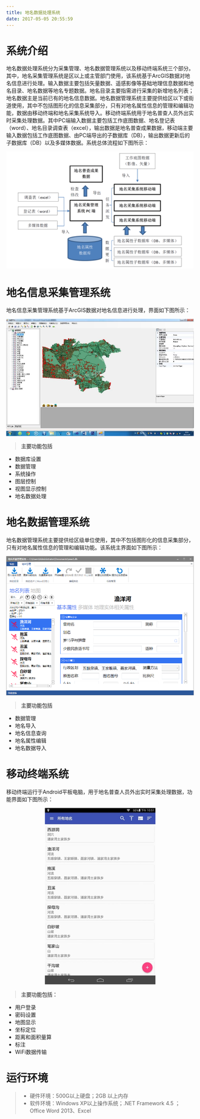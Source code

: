 ```yaml
---
title: 地名数据处理系统
date: 2017-05-05 20:55:59
---
```


<!-- toc -->

# 系统介绍

地名数据处理系统分为采集管理、地名数据管理系统以及移动终端系统三个部分。其中，地名采集管理系统是区以上或主管部门使用，该系统基于ArcGIS数据对地名信息进行处理。输入数据主要包括矢量数据、遥感影像等基础地理信息数据和地名目录、地名数据等地名专题数据。地名目录主要指需进行采集的新增地名列表；地名数据主是当前已有的地名信息数据。地名数据管理系统主要提供给区以下或街道使用，其中不包括图形化的信息采集部分，只有对地名属性信息的管理和编辑功能，数据由移动终端和地名采集系统导入。移动终端系统用于地名普查人员外出实时采集处理数据。其中PC端输入数据主要包括工作底图数据、地名登记表（word）、地名目录调查表（excel），输出数据是地名普查成果数据，移动端主要输入数据包括工作底图数据、由PC端导出的子数据库（DB），输出数据更新后的子数据库（DB）以及多媒体数据。系统总体流程如下图所示：

<img src = "images/flow.png" />

# 地名信息采集管理系统

地名信息采集管理系统基于ArcGIS数据对地名信息进行处理，界面如下图所示：

<img src = "images/cjgl.png" />

> **主要功能包括**
  + 数据库设置
  + 数据管理
  + 系统操作
  + 图层控制
  + 视图显示控制
  + 地名数据处理
  
# 地名数据管理系统

地名数据管理系统主要提供给区级单位使用，其中不包括图形化的信息采集部分，只有对地名属性信息的管理和编辑功能。该系统主界面如下图所示：

<img src = "images/sjgl.png" />

> **主要功能包括**
  + 数据管理
  + 地名导入
  + 地名信息查询
  + 地名属性编辑
  + 地名数据导入
  
# 移动终端系统

移动终端运行于Android平板电脑，用于地名普查人员外出实时采集处理数据，功能界面如下图所示：

<div align=center>
<img src = "images/ydzd.png" />
</div>

> **主要功能包括：**
  + 用户登录
  + 密码设置
  + 地图显示
  + 坐标定位
  + 距离和面积量算
  + 标注
  + WiFi数据传输
  
# 运行环境

> * 硬件环境：500G以上硬盘；2GB 以上内存
> * 软件环境：Windows XP以上操作系统；.NET Framework 4.5 ；Office Word 2013、Excel 

